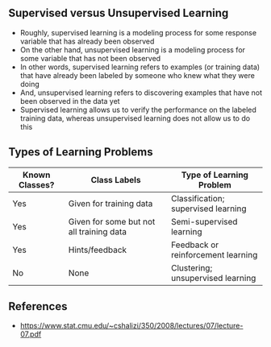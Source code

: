 ## Supervised versus Unsupervised Learning
- Roughly, supervised learning is a modeling process for some response variable that has already been observed
- On the other hand, unsupervised learning is a modeling process for some variable that has not been observed
- In other words, supervised learning refers to examples (or training data) that have already been labeled by someone who knew what they were doing
- And, unsupervised learning refers to discovering examples that have not been observed in the data yet
- Supervised learning allows us to verify the performance on the labeled training data, whereas unsupervised learning does not allow us to do this

## Types of Learning Problems

| Known Classes? | Class Labels                             | Type of Learning Problem            |
| -------------- | ---------------------------------------- | ----------------------------------- |
| Yes            | Given for training data                  | Classification; supervised learning |
| Yes            | Given for some but not all training data | Semi-supervised learning            |
| Yes            | Hints/feedback                           | Feedback or reinforcement learning  |
| No             | None                                     | Clustering; unsupervised learning   |

## References
- https://www.stat.cmu.edu/~cshalizi/350/2008/lectures/07/lecture-07.pdf 
